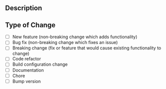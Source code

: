 ## Description

<!--- Describe your changes in detail -->

## Type of Change

<!--- Put an `x` in all the boxes that apply: -->

- [ ] New feature (non-breaking change which adds functionality)
- [ ] Bug fix (non-breaking change which fixes an issue)
- [ ] Breaking change (fix or feature that would cause existing functionality to change)
- [ ] Code refactor
- [ ] Build configuration change
- [ ] Documentation
- [ ] Chore
- [ ] Bump version
